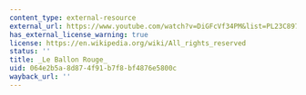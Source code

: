 ```yaml
---
content_type: external-resource
external_url: https://www.youtube.com/watch?v=DiGFcVf34PM&list=PL23C89706E7BD1F25
has_external_license_warning: true
license: https://en.wikipedia.org/wiki/All_rights_reserved
status: ''
title: _Le Ballon Rouge_
uid: 064e2b5a-8d87-4f91-b7f8-bf4876e5800c
wayback_url: ''
---
```


